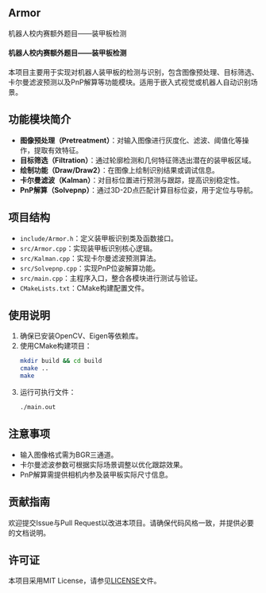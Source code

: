 ## Armor
机器人校内赛额外题目——装甲板检测   

#### 机器人校内赛额外题目——装甲板检测
本项目主要用于实现对机器人装甲板的检测与识别，包含图像预处理、目标筛选、卡尔曼滤波预测以及PnP解算等功能模块。适用于嵌入式视觉或机器人自动识别场景。

## 功能模块简介
- **图像预处理（Pretreatment）**：对输入图像进行灰度化、滤波、阈值化等操作，提取有效特征。
- **目标筛选（Filtration）**：通过轮廓检测和几何特征筛选出潜在的装甲板区域。
- **绘制功能（Draw/Draw2）**：在图像上绘制识别结果或调试信息。
- **卡尔曼滤波（Kalman）**：对目标位置进行预测与跟踪，提高识别稳定性。
- **PnP解算（Solvepnp）**：通过3D-2D点匹配计算目标位姿，用于定位与导航。
## 项目结构
- `include/Armor.h`：定义装甲板识别类及函数接口。
- `src/Armor.cpp`：实现装甲板识别核心逻辑。
- `src/Kalman.cpp`：实现卡尔曼滤波预测算法。
- `src/Solvepnp.cpp`：实现PnP位姿解算功能。
- `src/main.cpp`：主程序入口，整合各模块进行测试与验证。
- `CMakeLists.txt`：CMake构建配置文件。

## 使用说明
1. 确保已安装OpenCV、Eigen等依赖库。
2. 使用CMake构建项目：
   ```bash
   mkdir build && cd build
   cmake ..
   make
   ```
3. 运行可执行文件：
   ```bash
   ./main.out
   ```

## 注意事项
- 输入图像格式需为BGR三通道。
- 卡尔曼滤波参数可根据实际场景调整以优化跟踪效果。
- PnP解算需提供相机内参及装甲板实际尺寸信息。

## 贡献指南
欢迎提交Issue与Pull Request以改进本项目。请确保代码风格一致，并提供必要的文档说明。

## 许可证
本项目采用MIT License，请参见[LICENSE](LICENSE)文件。
